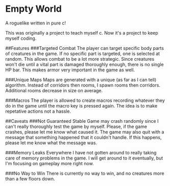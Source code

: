 # Empty World

A roguelike written in pure c!

This was originally a project to teach myself c. Now it's a project to keep myself coding.

##Features
###Targeted Combat
The player can target specific body parts of creatures in the game. If no specific part is targeted, one is selected at random. This allows combat to be a lot more strategic. Since creatures won't die until a vital part is damaged thoroughly enough, there is no single HP bar. This makes armor very important in the game as well.

###Unique Maps
Maps are generated with a unique (as far as I can tell) algorithm. Instead of corridors then rooms, I spawn rooms then corridors. Additional rooms decrease in size on average.

###Macros
The player is allowed to create macros recording whatever they do in the game until the macro key is pressed again. The idea is to make repetative actions not a hassle.

##Caveats
###Not Guaranteed Stable
Game may crash randomly since I can't really thoroughly test the game by myself. Please, if the game crashes, please let me know what caused it. The game may also quit with a message that something happened that it couldn't handle. If this happens, please let me know what the message was.

###Memory Leaks Everywhere
I have not gotten around to really taking care of memory problems in the game. I will get around to it eventually, but I'm focusing on gameplay more right now.

###No Way to Win
There is currently no way to win, and no creatures more than a few floors down.
